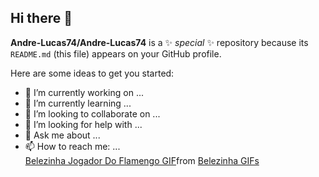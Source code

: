 ## Hi there 👋

**Andre-Lucas74/Andre-Lucas74** is a ✨ _special_ ✨ repository because its `README.md` (this file) appears on your GitHub profile.

Here are some ideas to get you started:

- 🔭 I’m currently working on ...
- 🌱 I’m currently learning ...
- 👯 I’m looking to collaborate on ...
- 🤔 I’m looking for help with ...
- 💬 Ask me about ...
- 📫 How to reach me: ...
  ![]()<div class="tenor-gif-embed" data-postid="9670528429349456242" data-share-method="host" data-aspect-ratio="1" data-width="100%"><a href="https://tenor.com/view/belezinha-jogador-do-flamengo-maring%C3%A1-x-flamengo-copa-do-brasil-thumbs-up-gif-9670528429349456242">Belezinha Jogador Do Flamengo GIF</a>from <a href="https://tenor.com/search/belezinha-gifs">Belezinha GIFs</a></div> <script type="text/javascript" async src="https://tenor.com/embed.js"></script>
